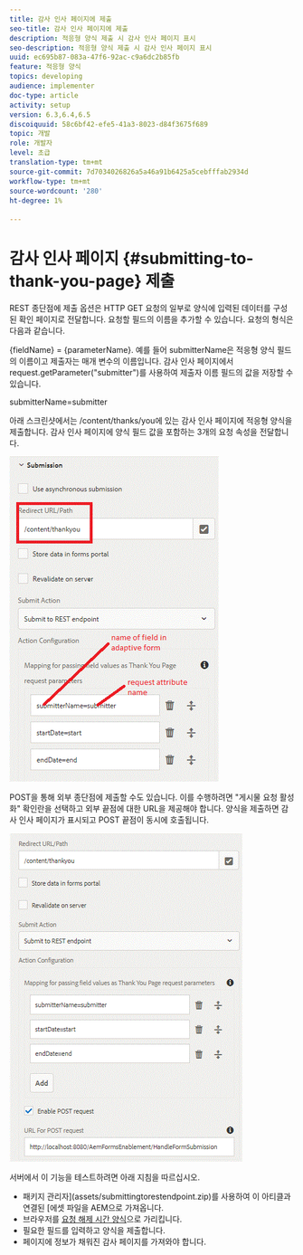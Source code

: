 ```yaml
---
title: 감사 인사 페이지에 제출
seo-title: 감사 인사 페이지에 제출
description: 적응형 양식 제출 시 감사 인사 페이지 표시
seo-description: 적응형 양식 제출 시 감사 인사 페이지 표시
uuid: ec695b87-083a-47f6-92ac-c9a6dc2b85fb
feature: 적응형 양식
topics: developing
audience: implementer
doc-type: article
activity: setup
version: 6.3,6.4,6.5
discoiquuid: 58c6bf42-efe5-41a3-8023-d84f3675f689
topic: 개발
role: 개발자
level: 초급
translation-type: tm+mt
source-git-commit: 7d7034026826a5a46a91b6425a5cebfffab2934d
workflow-type: tm+mt
source-wordcount: '280'
ht-degree: 1%

---
```



# 감사 인사 페이지 {#submitting-to-thank-you-page} 제출

REST 종단점에 제출 옵션은 HTTP GET 요청의 일부로 양식에 입력된 데이터를 구성된 확인 페이지로 전달합니다. 요청할 필드의 이름을 추가할 수 있습니다. 요청의 형식은 다음과 같습니다.

\{fieldName\} = \{parameterName\}. 예를 들어 submitterName은 적응형 양식 필드의 이름이고 제출자는 매개 변수의 이름입니다. 감사 인사 페이지에서 request.getParameter(&quot;submitter&quot;)를 사용하여 제출자 이름 필드의 값을 저장할 수 있습니다.

submitterName=submitter

아래 스크린샷에서는 /content/thanks/you에 있는 감사 인사 페이지에 적응형 양식을 제출합니다. 감사 인사 페이지에 양식 필드 값을 포함하는 3개의 요청 속성을 전달합니다.

![thank](assets/thankyoupage.gif)

POST을 통해 외부 종단점에 제출할 수도 있습니다. 이를 수행하려면 &quot;게시물 요청 활성화&quot; 확인란을 선택하고 외부 끝점에 대한 URL을 제공해야 합니다. 양식을 제출하면 감사 인사 페이지가 표시되고 POST 끝점이 동시에 호출됩니다.

![capture](assets/capture.gif)


서버에서 이 기능을 테스트하려면 아래 지침을 따르십시오.

* 패키지 관리자](assets/submittingtorestendpoint.zip)를 사용하여 이 아티클과 연결된 [에셋 파일을 AEM으로 가져옵니다.
* 브라우저를 [요청 해제 시간 양식](http://localhost:4502/content/dam/formsanddocuments/helpx/timeoffrequestform/jcr:content?wcmmode=disabled)으로 가리킵니다.
* 필요한 필드를 입력하고 양식을 제출합니다.
* 페이지에 정보가 채워진 감사 페이지를 가져와야 합니다.

